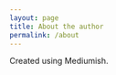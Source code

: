 ```yaml
---
layout: page
title: About the author
permalink: /about
---
```


<div class="row justify-content-between">
  <div class="col-md-8 pr-5">
    Created using Mediumish.
  </div>
</div>
